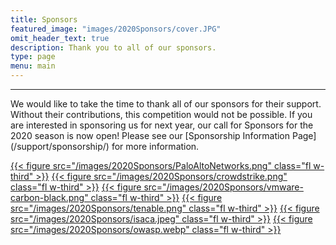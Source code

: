```yaml
---
title: Sponsors
featured_image: "images/2020Sponsors/cover.JPG"
omit_header_text: true
description: Thank you to all of our sponsors.
type: page
menu: main
---
```

<hr>
We would like to take the time to thank all of our sponsors for their support. Without their contributions, this competition would not be possible. If you are interested in sponsoring us for next year, our call for Sponsors for the 2020 season is now open! Please see our [Sponsorship Information Page](/support/sponsorship/) for more information.

<a href="https://www.paloaltonetworks.com/">{{< figure src="/images/2020Sponsors/PaloAltoNetworks.png" class="fl w-third" >}}</a>
<a href="https://www.crowdstrike.com/">{{< figure src="/images/2020Sponsors/crowdstrike.png" class="fl w-third" >}}</a>
<a href="https://www.carbonblack.com/">{{< figure src="/images/2020Sponsors/vmware-carbon-black.png" class="fl w-third" >}}</a>
<a href="https://www.tenable.com/">{{< figure src="/images/2020Sponsors/tenable.png" class="fl w-third" >}}</a>
<a href="https://isacala.org/">{{< figure src="/images/2020Sponsors/isaca.jpeg" class="fl w-third" >}}</a>
<a href="https://owasp.org/">{{< figure src="/images/2020Sponsors/owasp.webp" class="fl w-third" >}}</a>
